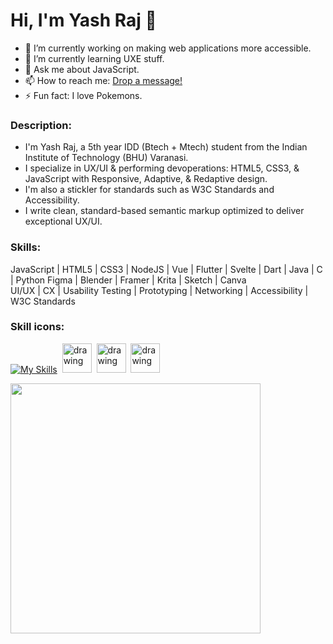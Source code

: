 # Hi, I'm Yash Raj 👋

- 🔭 I’m currently working on making web applications more accessible.
- 🌱 I’m currently learning UXE stuff.
- 💬 Ask me about JavaScript.
- 📫 How to reach me: [Drop a message!](https://www.linkedin.com/in/yash-raj-bharti-5693b6183/)
- ⚡ Fun fact: I love Pokemons.

### Description:
* I'm Yash Raj, a 5th year IDD (Btech + Mtech) student from the Indian Institute of Technology (BHU) Varanasi. 
* I specialize in UX/UI & performing devoperations: HTML5, CSS3, & JavaScript with Responsive, Adaptive, & Redaptive design. 
* I'm also a stickler for standards such as W3C Standards and Accessibility.
* I write clean, standard-based semantic markup optimized to deliver exceptional UX/UI.
  
### Skills:   
JavaScript | HTML5 | CSS3 | NodeJS | Vue | Flutter | Svelte | Dart | Java | C | Python
Figma | Blender | Framer | Krita | Sketch | Canva    
UI/UX | CX | Usability Testing | Prototyping | Networking | Accessibility | W3C Standards  

### Skill icons:
[![My Skills](https://skillicons.dev/icons?i=js,html,css,nodejs,vue,flutter,svelte,dart,java,c,python,figma,blender)](https://skillicons.dev)&nbsp;&nbsp;<img src="https://github.com/yashrajbharti/yashrajbharti/assets/43868318/8b4ee4b4-e5c5-44fe-844c-2ac254d00dc2" alt="drawing" width="47"/>&nbsp;&nbsp;<img src="https://github.com/yashrajbharti/yashrajbharti/assets/43868318/57f12074-08ff-4231-ac03-a0f30347ed78" alt="drawing" width="47"/>&nbsp;&nbsp;<img src="https://github.com/yashrajbharti/yashrajbharti/assets/43868318/fa23795d-a3c9-4c51-9f1c-b3d31797cc05" alt="drawing" width="47"/>
  
  
<img src="https://github-readme-stats.vercel.app/api?username=yashrajbharti&show_icons=true&theme=dark" width="400">

